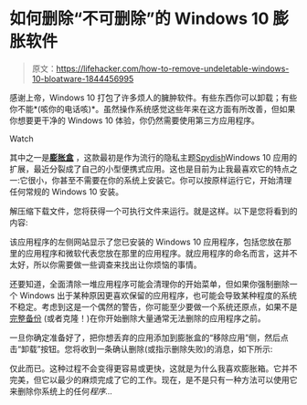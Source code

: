 # 如何删除“不可删除”的 Windows 10 膨胀软件

> 原文：<https://lifehacker.com/how-to-remove-undeletable-windows-10-bloatware-1844456995>

感谢上帝，Windows 10 打包了许多烦人的臃肿软件。有些东西你可以卸载；有些你不能*(咳你的电话咳)*。虽然操作系统感觉这些年来在这方面有所改善，但如果你想要更干净的 Windows 10 体验，你仍然需要使用第三方应用程序。

Watch

其中之一是[**膨胀盒**](https://github.com/builtbybel/bloatbox) ，这款最初是作为流行的隐私主题[Spydish](https://github.com/builtbybel/spydish)Windows 10 应用的扩展，最近分裂成了自己的小型便携式应用。这也是目前为止我最喜欢它的特点之一:它很小，你甚至不需要在你的系统上安装它。你可以按原样运行它，开始清理任何常规的 Windows 10 安装。

解压缩下载文件，您将获得一个可执行文件来运行。就是这样。以下是您将看到的内容:

该应用程序的左侧网站显示了您已安装的 Windows 10 应用程序，包括您放在那里的应用程序和微软代表您放在那里的应用程序。就应用程序的命名而言，这并不太好，所以你需要做一些调查来找出让你烦恼的事情。

还要知道，全面清除一堆应用程序可能会清理你的开始菜单，但如果你强制删除一个 Windows 出于某种原因更喜欢保留的应用程序，也可能会导致某种程度的系统不稳定。考虑到这是一个偶然的警告，你可能至少要做一个系统还原点，如果不是 [完整备份](https://lifehacker.com/back-up-and-clone-your-hard-drive-with-macrium-reflect-1825289970) (或者克隆！)在你开始删除大量通常无法删除的应用程序之前。

一旦你确定准备好了，把你想丢弃的应用添加到膨胀盒的“移除应用”侧，然后点击“卸载”按钮。您将收到一条确认删除(或指示删除失败)的消息，如下所示:

仅此而已。这种过程不会变得更容易或更快，这就是为什么我喜欢膨胀箱。它并不完美，但它以最少的麻烦完成了它的工作。现在，是不是只有一种方法可以使用它来删除你系统上的任何*程序...*